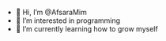 - 👋 Hi, I’m @AfsaraMim
- 👀 I’m interested in programming
- 🌱 I’m currently learning how to grow myself


